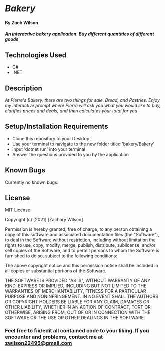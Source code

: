 # _Bakery_

#### By **Zach Wilson**

#### _An interactive bakery application. Buy different quantities of different goods_

## Technologies Used

* C#
* .NET

## Description

_At Pierre's Bakery, there are two things for sale. Bread, and Pastries. Enjoy my interactive prompt where Pierre will ask you what you would like to buy, clarifies prices and deals, and then calculates your total for you_

## Setup/Installation Requirements

* Clone this repository to your Desktop
* Use your terminal to navigate to the new folder titled 'bakery/Bakery'
* input 'dotnet run' into your terminal
* Answer the questions provided to you by the application 

## Known Bugs

Currently no known bugs.

## License

MIT License

Copyright (c) [2021] [Zachary Wilson]

Permission is hereby granted, free of charge, to any person obtaining a copy
of this software and associated documentation files (the "Software"), to deal
in the Software without restriction, including without limitation the rights
to use, copy, modify, merge, publish, distribute, sublicense, and/or sell
copies of the Software, and to permit persons to whom the Software is
furnished to do so, subject to the following conditions:

The above copyright notice and this permission notice shall be included in all
copies or substantial portions of the Software.

THE SOFTWARE IS PROVIDED "AS IS", WITHOUT WARRANTY OF ANY KIND, EXPRESS OR
IMPLIED, INCLUDING BUT NOT LIMITED TO THE WARRANTIES OF MERCHANTABILITY,
FITNESS FOR A PARTICULAR PURPOSE AND NONINFRINGEMENT. IN NO EVENT SHALL THE
AUTHORS OR COPYRIGHT HOLDERS BE LIABLE FOR ANY CLAIM, DAMAGES OR OTHER
LIABILITY, WHETHER IN AN ACTION OF CONTRACT, TORT OR OTHERWISE, ARISING FROM,
OUT OF OR IN CONNECTION WITH THE SOFTWARE OR THE USE OR OTHER DEALINGS IN THE
SOFTWARE.

### Feel free to fix/edit all contained code to your liking. If you encounter and problems, contact me at zwilson22495@gmail.com